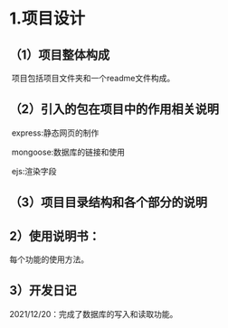 # 1.项目设计

## （1）项目整体构成

​	项目包括项目文件夹和一个readme文件构成。

## （2）引入的包在项目中的作用相关说明

​	express:静态网页的制作

​	mongoose:数据库的链接和使用

​	ejs:渲染字段

## （3）项目目录结构和各个部分的说明

## 2）使用说明书：

每个功能的使用方法。

## 3）开发日记

2021/12/20：完成了数据库的写入和读取功能。